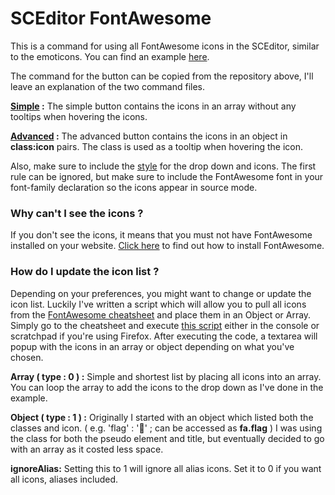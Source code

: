 # SCEditor FontAwesome

This is a command for using all FontAwesome icons in the SCEditor, similar to the emoticons. You can find an example [here](http://opensource.olympe.in/ex/scefa/).

The command for the button can be copied from the repository above, I'll leave an explanation of the two command files. 

**[Simple](https://github.com/SethClydesdale/sceditor-fontawesome/blob/master/button-simple.js) :** The simple button contains the icons in an array without any tooltips when hovering the icons.

**[Advanced](https://github.com/SethClydesdale/sceditor-fontawesome/blob/master/button-advanced.js) :** The advanced button contains the icons in an object in **class:icon** pairs. The class is used as a tooltip when hovering the icon.

Also, make sure to include the [style](https://github.com/SethClydesdale/sceditor-fontawesome/blob/master/styles.css) for the drop down and icons. The first rule can be ignored, but make sure to include the FontAwesome font in your font-family declaration so the icons appear in source mode.


### Why can't I see the icons ?

If you don't see the icons, it means that you must not have FontAwesome installed on your website. [Click here](http://fortawesome.github.io/Font-Awesome/get-started/) to find out how to install FontAwesome. 


### How do I update the icon list ?

Depending on your preferences, you might want to change or update the icon list. Luckily I've written a script which will allow you to pull all icons from the [FontAwesome cheatsheet](http://fortawesome.github.io/Font-Awesome/cheatsheet/) and place them in an Object or Array. Simply go to the cheatsheet and execute [this script](https://raw.githubusercontent.com/SethClydesdale/sceditor-fontawesome/master/pull-fontawesome-icons.js) either in the console or scratchpad if you're using Firefox. After executing the code, a textarea will popup with the icons in an array or object depending on what you've chosen.

**Array ( type : 0 ) :** Simple and shortest list by placing all icons into an array. You can loop the array to add the icons to the drop down as I've done in the example.

**Object ( type : 1 ) :** Originally I started with an object which listed both the classes and icon. ( e.g. 'flag' : '' ; can be accessed as **fa.flag** ) I was using the class for both the pseudo element and title, but eventually decided to go with an array as it costed less space.

**ignoreAlias:** Setting this to 1 will ignore all alias icons. Set it to 0 if you want all icons, aliases included.
